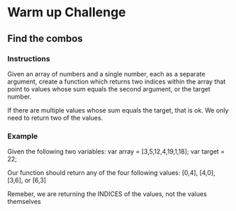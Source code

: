 # Warm up Challenge

## Find the combos

### Instructions
Given an array of numbers and a single number, each as a separate argument, create a function which returns two indices within the array that point to values whose sum equals the second argument, or the target number.

If there are multiple values whose sum equals the target, that is ok. We only need to return two of the values.

### Example
Given the following two variables:
var array = [3,5,12,4,19,1,18];
var target = 22;

Our function should return any of the four following values: [0,4], [4,0], [3,6], or [6,3]

Remeber, we are returning the INDICES of the values, not the values themselves